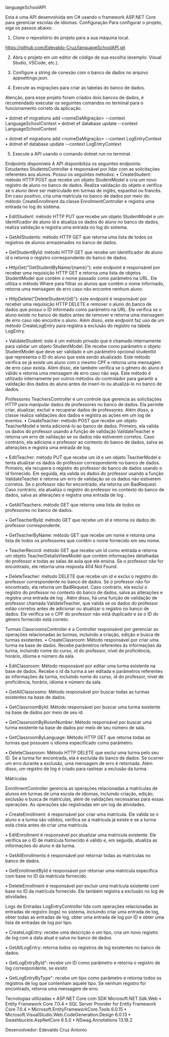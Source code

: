 languageSchoolAPI

Esta é uma API desenvolvida em C# usando o framework ASP.NET Core para gerenciar escolas de idiomas.
Configuração
Para configurar o projeto, siga os passos abaixo:
1.	Clone o repositório do projeto para a sua máquina local. 

https://github.com/Edevaldo-Cruz/languageSchoolAPI.git

2.	Abra o projeto em um editor de código de sua escolha (exemplo: Visual Studio, VSCode, etc.).

3.	Configure a string de conexão com o banco de dados no arquivo appsettings.json.

4.	Execute as migrações para criar as tabelas do banco de dados.

Atenção, para esse projeto foram criados dois bancos de dados, é recomendado executar os seguintes comandos no terminal para o funcionamento correto da aplicação.

•	dotnet ef migrations add <nomeDaMigração> --context LanguageSchoolContext
•	dotnet ef database update --context LanguageSchoolContext

•	dotnet ef migrations add <nomeDaMigração> --context LogEntryContext
•	dotnet ef database update --context LogEntryContext

5.	Execute a API usando o comando dotnet run no terminal.

Endpoints disponíveis
A API disponibiliza os seguintes endpoints:
Estudantes
StudentsController é responsável por lidar com as solicitações referentes aos alunos. Possui os seguintes métodos:
•	CreateStudent: método HTTP POST que recebe um objeto StudentModel e cria um novo registro de aluno no banco de dados. Realiza validação do objeto e verifica se o aluno deve ser matriculado em turmas de inglês, espanhol ou francês. Em caso positivo, cria uma matrícula no banco de dados por meio do método CreateEnrollment da classe EnrollmentController e registra uma entrada no log do sistema.

•	EditStudent: método HTTP PUT que recebe um objeto StudentModel e um identificador de aluno id e atualiza os dados do aluno no banco de dados, realiza validação e registra uma entrada no log do sistema.


•	GetAllStudents: método HTTP GET que retorna uma lista de todos os registros de alunos armazenados no banco de dados.

•	GetStudentById: método HTTP GET que recebe um identificador de aluno id e retorna o registro correspondente do banco de dados.

•	HttpGet("GetStudentByName/{name}"): este endpoint é responsável por receber uma requisição HTTP GET e retorna uma lista de objetos StudentModel que contém o nome passado como parâmetro na URL. Ele utiliza o método Where para filtrar os alunos que contêm o nome informado, retorna uma mensagem de erro caso não encontre nenhum aluno.

•	HttpDelete("DeleteStudent/{id}"): este endpoint é responsável por receber uma requisição HTTP DELETE e remover o aluno do banco de dados que possui o ID informado como parâmetro na URL. Ele verifica se o aluno existe no banco de dados antes de remover e retorna uma mensagem de erro caso não encontre o aluno. Além disso, este endpoint faz uso de um método CreateLogEntry para registra a exclusão do registro na tabela LogEntry.

•	ValidateStudent: este é um método privado que é chamado internamente para validar um objeto StudentModel. Ele recebe como parâmetro o objeto StudentModel que deve ser validado e um parâmetro opcional studentId que representa o ID do aluno que está sendo atualizado. Este método verifica se já existe um aluno com o mesmo CPF e retorna uma mensagem de erro caso exista. Além disso, ele também verifica se o gênero do aluno é válido e retorna uma mensagem de erro caso não seja. Este método é utilizado internamente por outros métodos do controlador para garantir a validação dos dados do aluno antes de inseri-lo ou atualizá-lo no banco de dados.


Professores
TeachersController é um controle que gerencia as solicitações HTTP para manipular dados de professores no banco de dados. Ela permite criar, atualizar, excluir e recuperar dados de professores. Além disso, a classe realiza validações dos dados e registra as ações em um log de eventos. 
•	CreateTeacher: método POST que recebe um objeto TeacherModel e tenta adicioná-lo ao banco de dados. Primeiro, ela valida os dados do professor usando a função de validação ValidateTeacher e retorna um erro de validação se os dados não estiverem corretos. Caso contrário, ela adiciona o professor ao contexto do banco de dados, salva as alterações e registra uma entrada de log.

•	EditTeacher: método PUT que recebe um id e um objeto TeacherModel e tenta atualizar os dados do professor correspondente no banco de dados. Primeiro, ela recupera o registro do professor do banco de dados usando o id fornecido. Em seguida, ela valida os dados do professor usando a função ValidateTeacher e retorna um erro de validação se os dados não estiverem corretos. Se o professor não for encontrado, ela retorna um BadRequest. Caso contrário, ela atualiza o registro do professor no contexto do banco de dados, salva as alterações e registra uma entrada de log .

•	GetAllTeachers: método GET que retorna uma lista de todos os professores no banco de dados.

•	GetTeacherById: método GET que recebe um id e retorna os dados do professor correspondente.

•	GetTeacherByName: método GET que recebe um nome e retorna uma lista de todos os professores que contêm o nome fornecido em seu nome.

•	TeacherRecord: método GET que recebe um id como entrada e retorna um objeto TeacherDetailsViewModel que contém informações detalhadas do professor e todas as salas de aula que ele ensina. Se o professor não for encontrado, ele retorna uma resposta 404 Not Found.

•	DeleteTeacher: método DELETE que recebe um id e exclui o registro do professor correspondente no banco de dados. Se o professor não for encontrado, ela retorna um BadRequest. Caso contrário, ela exclui o registro do professor no contexto do banco de dados, salva as alterações e registra uma entrada de log .
Além disso, há uma função de validação de professor chamada ValidateTeacher, que valida se os dados do professor estão corretos antes de adicionar ou atualizar o registro no banco de dados. Ele verifica se o CPF do professor não está duplicado e se o ID do gênero fornecido está correto.

Turmas
ClassroomsController é a Controller responsável por gerenciar as operações relacionadas às turmas, incluindo a criação, edição e busca de turmas existentes.
•	CreateClassroom: Método responsável por criar uma turma na base de dados. Recebe parâmetros referentes às informações da turma, incluindo nome do curso, id do professor, nível de proficiência, horário, idioma e número da sala.

•	EditClassroom: Método responsável por editar uma turma existente na base de dados. Recebe o id da turma a ser editada e parâmetros referentes às informações da turma, incluindo nome do curso, id do professor, nível de proficiência, horário, idioma e número da sala.

•	GetAllClassrooms: Método responsável por buscar todas as turmas existentes na base de dados. 

•	GetClassroomById: Método responsável por buscar uma turma existente na base de dados por meio de seu id. 

•	GetClassroomByRoomNumber: Método responsável por buscar uma turma existente na base de dados por meio de seu número de sala.

•	GetClassroomByLanguage: Método HTTP GET que retorna todas as turmas que possuem o idioma especificado como parâmetro.

•	DeleteClassroom: Método HTTP DELETE que exclui uma turma pelo seu ID. Se a turma for encontrada, ela é excluída do banco de dados. Se ocorrer um erro durante a exclusão, uma mensagem de erro é retornada. Além disso, um registro de log é criado para rastrear a exclusão da turma.

Mátriculas

EnrollmentController gerencia as operações relacionadas a matrículas de alunos em turmas de uma escola de idiomas, incluindo criação, edição, exclusão e busca de matrículas, além de validações necessárias para essas operações. As operações são registradas em um log de atividades.

•	CreateEnrollment: é responsável por criar uma matrícula. Ele valida se o aluno e a turma são válidos, verifica se a matrícula já existe e se a turma está cheia antes de criar uma matrícula.

•	EditEnrollment é responsável por atualizar uma matrícula existente. Ele verifica se o ID de matrícula fornecido é válido e, em seguida, atualiza as informações do aluno e da turma.

•	GetAllEnrollments é responsável por retornar todas as matrículas no banco de dados.

•	GetEnrollmentById é responsável por retornar uma matrícula específica com base no ID da matrícula fornecido.

•	DeleteEnrollment é responsável por excluir uma matrícula existente com base no ID da matrícula fornecido. Ele também registra a exclusão no log de atividades.

Logs de Entradas
LogEntryController lida com operações relacionadas às entradas de registro (logs) no sistema, incluindo criar uma entrada de log, obter todas as entradas de log, obter uma entrada de log por ID e obter uma lista de entradas de log por tipo.

•	CreateLogEntry: recebe uma descrição e um tipo, cria um novo registro de log com a data atual e salva no banco de dados. 

•	GetAllLogEntry: retorna todos os registros de log existentes no banco de dados. 

•	GetLogEntryById": recebe um ID como parâmetro e retorna o registro de log correspondente, se existir. 

•	GetLogEntryByType": recebe um tipo como parâmetro e retorna todos os registros de log que contenham aquele tipo. Se nenhum registro for encontrado, retorna uma mensagem de erro.



Tecnologias utilizadas
•	ASP.NET Core com SDK Microsoft.NET.Sdk.Web
•	Entity Framework Core 7.0.4
•	SQL Server Provider for Entity Framework Core 7.0.4
•	Microsoft.EntityFrameworkCore.Tools 6.0.15
•	Microsoft.VisualStudio.Web.CodeGeneration.Design 6.0.13
•	Swashbuckle.AspNetCore 6.5.0
•	NSwag.Annotations 13.18.2

Desenvolvedor:
Edevaldo Cruz Antonio
